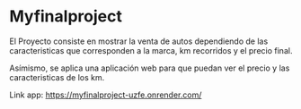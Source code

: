 # Myfinalproject

El Proyecto consiste en mostrar la venta de autos dependiendo de las caracteristicas que corresponden a la marca, km recorridos y el precio final. 

Asímismo, se aplica una aplicación web para que puedan ver el precio y las caracteristicas de los km. 

Link app: https://myfinalproject-uzfe.onrender.com/ 